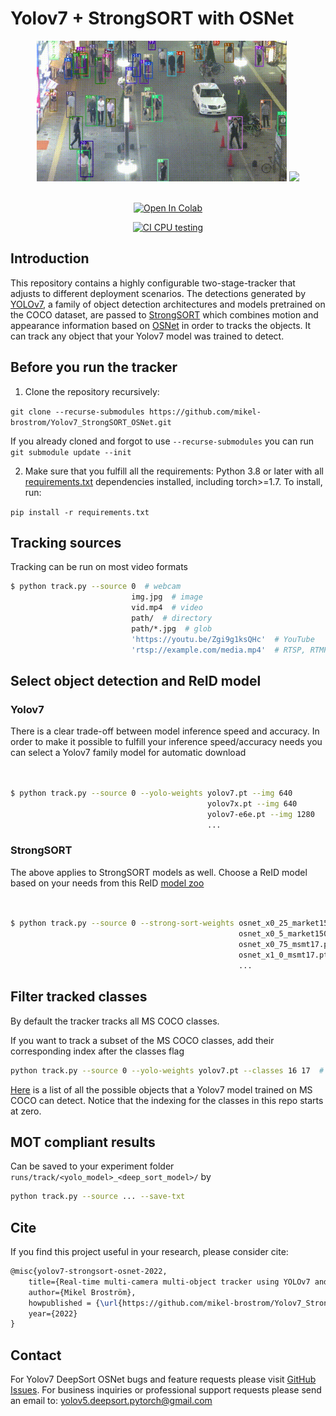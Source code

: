 # Yolov7 + StrongSORT with OSNet





<div align="center">
<p>
<img src="MOT16_eval/track_pedestrians.gif" width="400"/> <img src="MOT16_eval/track_all.gif" width="400"/> 
</p>
<br>  
<a href="https://colab.research.google.com/drive/101f0PNBPx3245Hu710QAf2LXpf3E2uIk?usp=sharing"><img src="https://colab.research.google.com/assets/colab-badge.svg" alt="Open In Colab"></a>
 
 [![CI CPU testing](https://github.com/mikel-brostrom/Yolov7_StrongSORT_OSNet/actions/workflows/ci-testing.yml/badge.svg)](https://github.com/mikel-brostrom/Yolov7_StrongSORT_OSNet/actions/workflows/ci-testing.yml)
</div>

</div>


## Introduction

This repository contains a highly configurable two-stage-tracker that adjusts to different deployment scenarios. The detections generated by [YOLOv7](https://github.com/WongKinYiu/yolov7), a family of object detection architectures and models pretrained on the COCO dataset, are passed to [StrongSORT](https://github.com/dyhBUPT/StrongSORT)[](https://arxiv.org/pdf/2202.13514.pdf) which combines motion and appearance information based on [OSNet](https://github.com/KaiyangZhou/deep-person-reid)[](https://arxiv.org/abs/1905.00953) in order to tracks the objects. It can track any object that your Yolov7 model was trained to detect.

## Before you run the tracker

1. Clone the repository recursively:

`git clone --recurse-submodules https://github.com/mikel-brostrom/Yolov7_StrongSORT_OSNet.git`

If you already cloned and forgot to use `--recurse-submodules` you can run `git submodule update --init`

2. Make sure that you fulfill all the requirements: Python 3.8 or later with all [requirements.txt](https://github.com/mikel-brostrom/Yolov7_DeepSort_Pytorch/blob/master/requirements.txt) dependencies installed, including torch>=1.7. To install, run:

`pip install -r requirements.txt`


## Tracking sources

Tracking can be run on most video formats

```bash
$ python track.py --source 0  # webcam
                           img.jpg  # image
                           vid.mp4  # video
                           path/  # directory
                           path/*.jpg  # glob
                           'https://youtu.be/Zgi9g1ksQHc'  # YouTube
                           'rtsp://example.com/media.mp4'  # RTSP, RTMP, HTTP stream
```


## Select object detection and ReID model

### Yolov7

There is a clear trade-off between model inference speed and accuracy. In order to make it possible to fulfill your inference speed/accuracy needs
you can select a Yolov7 family model for automatic download

```bash


$ python track.py --source 0 --yolo-weights yolov7.pt --img 640
                                            yolov7x.pt --img 640
                                            yolov7-e6e.pt --img 1280
                                            ...
```

### StrongSORT

The above applies to StrongSORT models as well. Choose a ReID model based on your needs from this ReID [model zoo](https://kaiyangzhou.github.io/deep-person-reid/MODEL_ZOO)

```bash


$ python track.py --source 0 --strong-sort-weights osnet_x0_25_market1501.pt
                                                   osnet_x0_5_market1501.pt
                                                   osnet_x0_75_msmt17.pt
                                                   osnet_x1_0_msmt17.pt
                                                   ...
```


## Filter tracked classes

By default the tracker tracks all MS COCO classes.

If you want to track a subset of the MS COCO classes, add their corresponding index after the classes flag

```bash
python track.py --source 0 --yolo-weights yolov7.pt --classes 16 17  # tracks cats and dogs, only
```

[Here](https://tech.amikelive.com/node-718/what-object-categories-labels-are-in-coco-dataset/) is a list of all the possible objects that a Yolov7 model trained on MS COCO can detect. Notice that the indexing for the classes in this repo starts at zero.


## MOT compliant results

Can be saved to your experiment folder `runs/track/<yolo_model>_<deep_sort_model>/` by 

```bash
python track.py --source ... --save-txt
```


## Cite

If you find this project useful in your research, please consider cite:

```latex
@misc{yolov7-strongsort-osnet-2022,
    title={Real-time multi-camera multi-object tracker using YOLOv7 and StrongSORT with OSNet},
    author={Mikel Broström},
    howpublished = {\url{https://github.com/mikel-brostrom/Yolov7_StrongSORT_OSNet}},
    year={2022}
}
```

## Contact 

For Yolov7 DeepSort OSNet bugs and feature requests please visit [GitHub Issues](https://github.com/mikel-brostrom/Yolov7_StrongSORT_OSNet/issues). For business inquiries or professional support requests please send an email to: yolov5.deepsort.pytorch@gmail.com
